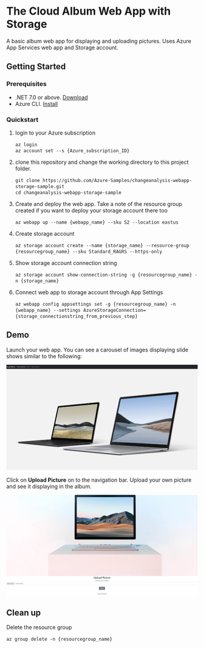 # The Cloud Album Web App with Storage

A basic album web app for displaying and uploading pictures. Uses Azure App Services web app and Storage account.

## Getting Started

### Prerequisites
- .NET 7.0 or above. [Download](https://dotnet.microsoft.com/download)
- Azure CLI. [Install](https://docs.microsoft.com/cli/azure/install-azure-cli)


### Quickstart

1. login to your Azure subscription
    ```
    az login
    az account set --s {Azure_subscription_ID}
    ```

2. clone this repository and change the working directory to this project folder.
    ```
    git clone https://github.com/Azure-Samples/changeanalysis-webapp-storage-sample.git
    cd changeanalysis-webapp-storage-sample
    ```

3. Create and deploy the web app. Take a note of the resource group created if you want to deploy your storage account there too
    ```
    az webapp up --name {webapp_name} --sku S2 --location eastus
    ```

4. Create storage account
    ```
    az storage account create --name {storage_name} --resource-group {resourcegroup_name} --sku Standard_RAGRS --https-only
    ```

5. Show storage account connection string
    ```
    az storage account show-connection-string -g {resourcegroup_name} -n {storage_name}
    ```

6. Connect web app to storage account through App Settings
    ```
    az webapp config appsettings set -g {resourcegroup_name} -n {webapp_name} --settings AzureStorageConnection={storage_connectionstring_from_previous_step}
    ```


## Demo

Launch your web app. You can see a carousel of images displaying slide shows similar to the following:

![Web App home page](./media/screenshot1.jpg)

Click on **Upload Picture** on to the navigation bar. Upload your own picture and see it displaying in the album.

![Upload your picture](./media/screenshot2.jpg)

## Clean up

Delete the resource group

    
    az group delete -n {resourcegroup_name}
    

